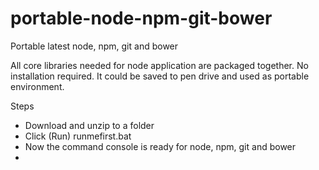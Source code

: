 # portable-node-npm-git-bower
Portable latest node, npm, git and bower

All core libraries needed for node application are packaged together. No installation required.
It could be saved to pen drive and used as portable environment.

Steps
- Download and unzip to a folder
- Click (Run) runmefirst.bat 
- Now the command console is ready for node, npm, git and bower
- 

